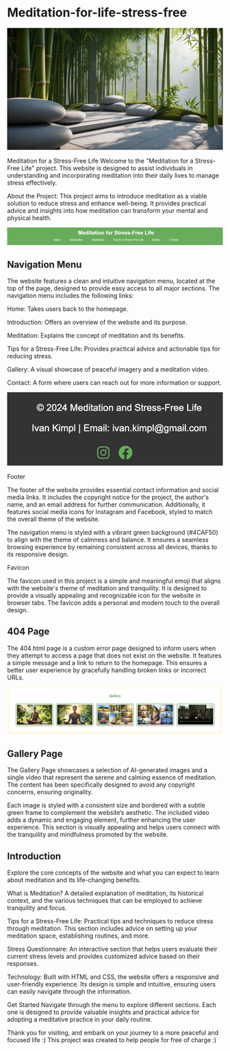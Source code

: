 # Meditation-for-life-stress-free


![Bamboo-nature](assets/images/main-picture.jpg)


Meditation for a Stress-Free Life
Welcome to the "Meditation for a Stress-Free Life" project. This website is designed to assist individuals in understanding and incorporating meditation into their daily lives to manage stress effectively.

About the Project: 
This project aims to introduce meditation as a viable solution to reduce stress and enhance well-being. It provides practical advice and insights into how meditation can transform your mental and physical health.

![Navigation Bar](docs/readme_images/nav-bar.jpg)

## Navigation Menu

The website features a clean and intuitive navigation menu, located at the top of the page, designed to provide easy access to all major sections. The navigation menu includes the following links:

Home: Takes users back to the homepage.

Introduction: Offers an overview of the website and its purpose.

Meditation: Explains the concept of meditation and its benefits.

Tips for a Stress-Free Life: Provides practical advice and actionable tips for reducing stress.

Gallery: A visual showcase of peaceful imagery and a meditation video.

Contact: A form where users can reach out for more information or support.



![Footer](docs/readme_images/footer.jpg)

Footer

The footer of the website provides essential contact information and social media links. It includes the copyright notice for the project, the author's name, and an email address for further communication. Additionally, it features social media icons for Instagram and Facebook, styled to match the overall theme of the website.



The navigation menu is styled with a vibrant green background (#4CAF50) to align with the theme of calmness and balance. It ensures a seamless browsing experience by remaining consistent across all devices, thanks to its responsive design.


Favicon

The favicon used in this project is a simple and meaningful emoji that aligns with the website's theme of meditation and tranquility. It is designed to provide a visually appealing and recognizable icon for the website in browser tabs. The favicon adds a personal and modern touch to the overall design.


## 404 Page
The 404.html page is a custom error page designed to inform users when they attempt to access a page that does not exist on the website. It features a simple message and a link to return to the homepage. This ensures a better user experience by gracefully handling broken links or incorrect URLs.









![Gallery](docs/readme_images/Gallery.jpg)

## Gallery Page
The Gallery Page showcases a selection of AI-generated images and a single video that represent the serene and calming essence of meditation. The content has been specifically designed to avoid any copyright concerns, ensuring originality.

Each image is styled with a consistent size and bordered with a subtle green frame to complement the website’s aesthetic. The included video adds a dynamic and engaging element, further enhancing the user experience. This section is visually appealing and helps users connect with the tranquility and mindfulness promoted by the website.



## Introduction
Explore the core concepts of the website and what you can expect to learn about meditation and its life-changing benefits.

What is Meditation?
A detailed explanation of meditation, its historical context, and the various techniques that can be employed to achieve tranquility and focus.

Tips for a Stress-Free Life:
Practical tips and techniques to reduce stress through meditation. This section includes advice on setting up your meditation space, establishing routines, and more.

Stress Questionnaire:
An interactive section that helps users evaluate their current stress levels and provides customized advice based on their responses.

Technology:
Built with HTML and CSS, the website offers a responsive and user-friendly experience. Its design is simple and intuitive, ensuring users can easily navigate through the information.

Get Started
Navigate through the menu to explore different sections. Each one is designed to provide valuable insights and practical advice for adopting a meditative practice in your daily routine.

Thank you for visiting, and embark on your journey to a more peaceful and focused life :) This project was created to help people for free of charge :)

